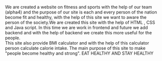 We are created a website on fitness and sports with the help of our team (alpha4) and the purpose of our site is each and every person of the nation become fit and healthy,
with the help of this site we want to aware the person of the society.We are created this site with the help of HTML , CSS and Java script.
In this time we are work in frontend and future we add backend and with the help of backend we create this more useful for the people.  
This site also provide BMI calculator and with the help of this calculator person calculate calorie intake. 
The main purpose of this site to make "people become healthy and strong". 
EAT HEALTHY AND STAY HEALTHY

